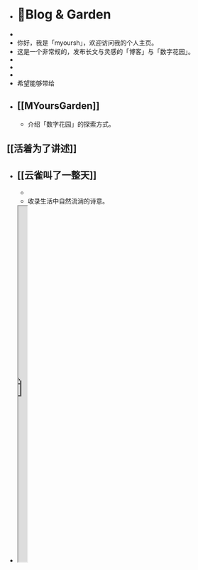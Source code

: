 - # 🏡Blog & Garden
-
- 你好，我是「myoursh」，欢迎访问我的个人主页。
- 这是一个非常规的，发布长文与灵感的「博客」与「数字花园」。
-
-
-
- 希望能够带给
- ## [[MYoursGarden]]
	- 介绍「数字花园」的探索方式。
## [[活着为了讲述]]
- ## [[云雀叫了一整天]]
	-
	- 收录生活中自然流淌的诗意。
- <iframe src="https://httishere.gitee.io/notion/new/today-shici.html?mode=w" width="20"height="800"></iframe>